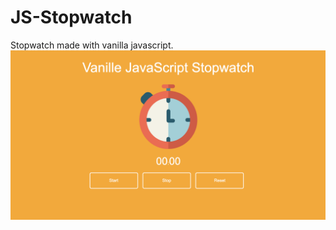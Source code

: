 # JS-Stopwatch

Stopwatch made with vanilla javascript.
![JavaScript Stopwacth Screenshot](images/stopwatch-pic.png)
